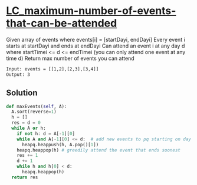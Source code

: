 # [LC_maximum-number-of-events-that-can-be-attended](https://leetcode.com/problems/maximum-number-of-events-that-can-be-attended)

Given array of events where events[i] = [startDayi, endDayi]
Every event i starts at startDayi and ends at endDayi
Can attend an event i at any day d where startTimei <= d <= endTimei (you can only attend one event at any time d)
Return max number of events you can attend

```txt
Input: events = [[1,2],[2,3],[3,4]]
Output: 3
```

## Solution

```py
def maxEvents(self, A):
  A.sort(reverse=1)
  h = []
  res = d = 0
  while A or h:
    if not h: d = A[-1][0]
    while A and A[-1][0] <= d:  # add new events to pq starting on day d
      heapq.heappush(h, A.pop()[1])
    heapq.heappop(h) # greedily attend the event that ends soonest
    res += 1
    d += 1
    while h and h[0] < d:
      heapq.heappop(h)
  return res
```
